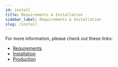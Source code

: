 ```yaml
---
id: install
title: Requirements & Installation
sidebar_label: Requirements & Installation
slug: /install
---
```


For more information, please check out these links:
* [Requirements](https://github.com/sicope-model/sicope-model#requirements)
* [Installation](https://github.com/sicope-model/sicope-model#installation)
* [Production](https://github.com/sicope-model/sicope-model#production)

